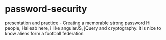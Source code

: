 # password-security
presentation and practice - Creating a memorable strong password
 Hi people,
 Haileab here, i like angularJS, jQuery and cryptography.
 it is nice to know aliens form a football federation
